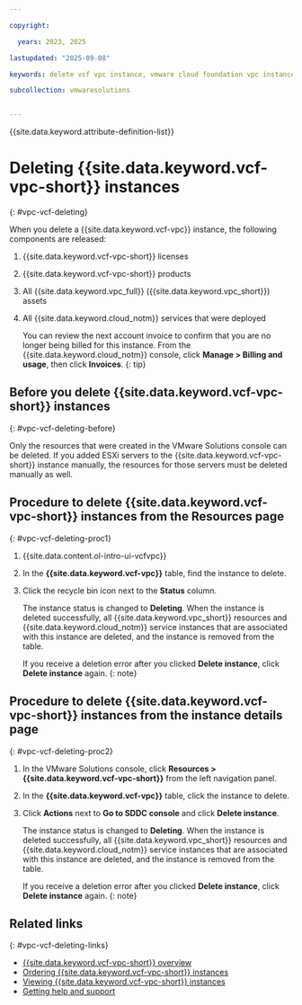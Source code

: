 ```yaml
---

copyright:

  years: 2023, 2025

lastupdated: "2025-09-08"

keywords: delete vcf vpc instance, vmware cloud foundation vpc instance, delete vpc instance

subcollection: vmwaresolutions


---
```


{{site.data.keyword.attribute-definition-list}}

# Deleting {{site.data.keyword.vcf-vpc-short}} instances
{: #vpc-vcf-deleting}

When you delete a {{site.data.keyword.vcf-vpc}} instance, the following components are released:
1. {{site.data.keyword.vcf-vpc-short}} licenses
2. {{site.data.keyword.vcf-vpc-short}} products
3. All {{site.data.keyword.vpc_full}} ({{site.data.keyword.vpc_short}}) assets
4. All {{site.data.keyword.cloud_notm}} services that were deployed

   You can review the next account invoice to confirm that you are no longer being billed for this instance. From the {{site.data.keyword.cloud_notm}} console, click **Manage > Billing and usage**, then click **Invoices**.
   {: tip}

## Before you delete {{site.data.keyword.vcf-vpc-short}} instances
{: #vpc-vcf-deleting-before}

Only the resources that were created in the VMware Solutions console can be deleted. If you added ESXi servers to the {{site.data.keyword.vcf-vpc-short}} instance manually, the resources for those servers must be deleted manually as well.

## Procedure to delete {{site.data.keyword.vcf-vpc-short}} instances from the Resources page
{: #vpc-vcf-deleting-proc1}

1. {{site.data.content.ol-intro-ui-vcfvpc}}
2. In the **{{site.data.keyword.vcf-vpc}}** table, find the instance to delete.
3. Click the recycle bin icon next to the **Status** column.

   The instance status is changed to **Deleting**. When the instance is deleted successfully, all {{site.data.keyword.vpc_short}} resources and {{site.data.keyword.cloud_notm}} service instances that are associated with this instance are deleted, and the instance is removed from the table.

   If you receive a deletion error after you clicked **Delete instance**, click **Delete instance** again.
   {: note}

## Procedure to delete {{site.data.keyword.vcf-vpc-short}} instances from the instance details page
{: #vpc-vcf-deleting-proc2}

1. In the VMware Solutions console, click **Resources > {{site.data.keyword.vcf-vpc-short}}** from the left navigation panel.
2. In the **{{site.data.keyword.vcf-vpc}}** table, click the instance to delete.
3. Click **Actions** next to **Go to SDDC console** and click **Delete instance**.

   The instance status is changed to **Deleting**. When the instance is deleted successfully, all {{site.data.keyword.vpc_short}} resources and {{site.data.keyword.cloud_notm}} service instances that are associated with this instance are deleted, and the instance is removed from the table.

   If you receive a deletion error after you clicked **Delete instance**, click **Delete instance** again.
   {: note}

## Related links
{: #vpc-vcf-deleting-links}

* [{{site.data.keyword.vcf-vpc-short}} overview](/docs/vmwaresolutions?topic=vmwaresolutions-vpc-vcf-ovw)
* [Ordering {{site.data.keyword.vcf-vpc-short}} instances](/docs/vmwaresolutions?topic=vmwaresolutions-vpc-vcf-ordering)
* [Viewing {{site.data.keyword.vcf-vpc-short}} instances](/docs/vmwaresolutions?topic=vmwaresolutions-vpc-vcf-viewing)
* [Getting help and support](/docs/vmwaresolutions?topic=vmwaresolutions-trbl_support)
